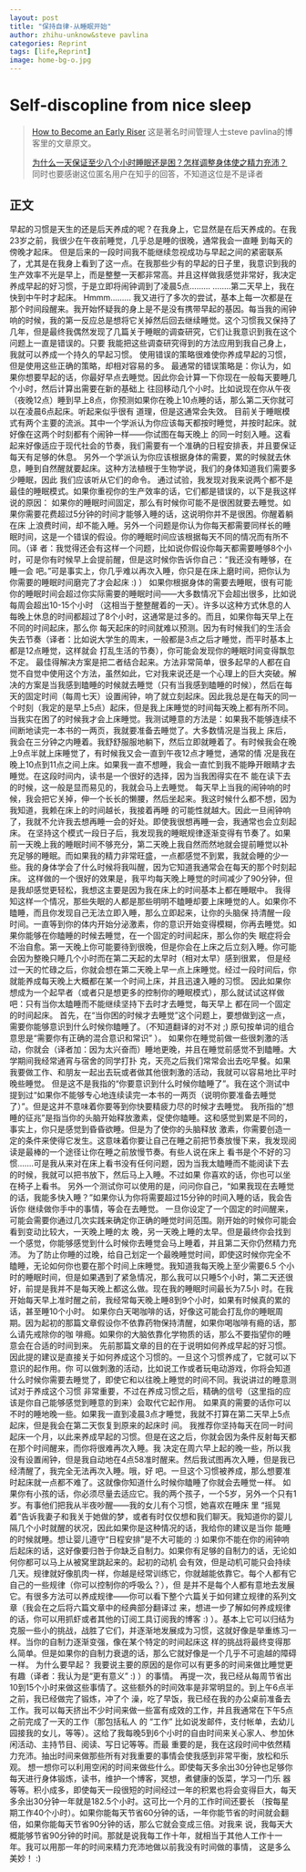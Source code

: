```yaml
---
layout: post
title: "保持自律-从睡眠开始"
author: zhihu-unknow&steve pavlina
categories: Reprint
tags: [life,Reprint]
image: home-bg-o.jpg
---
```



# Self-discopline from nice sleep

> [How to Become an Early Riser](https://www.stevepavlina.com/blog/2005/05/how-to-become-an-early-riser/)
> 这是著名时间管理人士steve pavlina的博客里的文章原文。
> 
> [为什么一天保证至少八个小时睡眠还是困？怎样调整身体使之精力充沛？](https://www.zhihu.com/question/20133466)
> 同时也要感谢这位匿名用户在知乎的回答，不知道这位是不是译者
> 


## 正文

早起的习惯是天生的还是后天养成的呢？在我身上，它显然是在后天养成的。在我23岁之前，我很少在午夜前睡觉，几乎总是睡的很晚，通常我会一直睡 到每天的傍晚才起床。  但是后来的一段时间我不能继续忽视成功与早起之间的紧密联系了，尤其是在我身上看到了这一点。在我那些少有的早起的日子里，我意识到我的生产效率不光是早上，而是整整一天都非常高。并且这样做我感觉非常好，我决定养成早起的好习惯，于是立即将闹钟调到了凌晨5点………  ……..第二天早上，我在快到中午时才起床。  Hmmm………  我又进行了多次的尝试，基本上每一次都是在那个时间段醒来。我开始怀疑我的身上是不是没有携带早起的基因。每当我的闹钟响的时候，我的第一反应总是想将它关掉然后回去继续睡觉。这个习惯我又保持了几年，但是最终我偶然发现了几篇关于睡眠的调查研究，它们让我意识到我在这个问题上一直是错误的。只要 我能把这些调查研究得到的方法应用到我自己身上，我就可以养成一个持久的早起习惯。  使用错误的策略很难使你养成早起的习惯，但是使用这些正确的策略，却相对容易的多。  最通常的错误策略是：你认为，如果你想要早起的话，你最好早点去睡觉。因此你会计算一下你现在一般每天要睡几个小时，然后计算出需要在新的基础上 往回移动几个小时。比如说现在你从午夜（夜晚12点）睡到早上8点，你预测如果你在晚上10点睡的话，那么第二天你就可以在凌晨6点起床。听起来似乎很有 道理，但是这通常会失效。  目前关于睡眠模式有两个主要的流派。其中一个学派认为你应该每天都按时睡觉，并按时起床。就好像在这两个时刻都有个闹钟一样——你试图在每天晚上 的同一时刻入睡。这看起来好像适应于现代社会的节奏，我们需要有一个准确的日程安排表，并且要保证每天有足够的休息。  另外一个学派认为你应该根据身体的需要，累的时候就去休息，睡到自然醒就要起床。这种方法植根于生物学说，我们的身体知道我们需要多少睡眠，因此 我们应该听从它们的命令。  通过试验，我发现对我来说两个都不是最佳的睡眠模式。如果你重视你的生产效率的话，它们都是错误的，以下是我这样说的原因：  如果你的睡眠时间固定，那么有时候你可能不是很困就要去睡觉。如果你需要花费超过5分钟的时间才能够入睡的话，这说明你并不是很困。你醒着躺在床 上浪费时间，却不能入睡。另外一个问题是你认为你每天都需要同样长的睡眠时间，这是一个错误的假设。你的睡眠时间应该根据每天不同的情况而有所不同。（译 者：我觉得还会有这样一个问题，比如说你假设你每天都需要睡够8个小时，可是你有时候早上会提前醒，但是这时候你告诉你自己：“我还没有睡够，在睡一会 吧。”可是事实上，你几乎难以再次入睡，你只是在床上磨时间，把你认为你需要的睡眠时间磨完了才会起床 :) ）  如果你根据身体的需要去睡眠，很有可能你的睡眠时间会超过你实际需要的睡眠时间——大多数情况下会超出很多，比如说每周会超出10-15个小时 （这相当于整整醒着的一天）。许多以这种方式休息的人每晚上休息的时间都超过了8个小时，这通常是过多的。而且，如果你每天早上在不同的时间起床，那么你 每天起床的时间就难以预测。因为有时候我们的生活会失去节奏（译者：比如说大学生的周末，一般都是3点之后才睡觉，而平时基本上都是12点睡觉，这样就会 打乱生活的节奏），你可能会发现你的睡眠时间变得飘忽不定。  最佳得解决方案是把二者结合起来。方法非常简单，很多起早的人都在自觉不自觉中使用这个方法，虽然如此，它对我来说还是一个心理上的巨大突破。解 决的方案是当我感到瞌睡的时候就去睡觉（只有当我感到瞌睡的时候），然后在每天的固定时间（每周七天）设置闹钟，响了就立刻起床。因此我总是在每天的同一 个时刻（我定的是早上5点）起床，但是我上床睡觉的时间每天晚上都有所不同。  当我实在困了的时候我才会上床睡觉。我测试睡意的方法是：如果我不能够连续不间断地读完一本书的一两页，我就要准备去睡觉了。大多数情况是当我上 床后，我会在三分钟之内睡着。我舒舒服服地躺下，然后立即就睡着了。有时候我会在晚上9点半就上床睡觉了，有时候我又会一直到午夜12点才睡觉，通常的情 况是我在晚上10点到11点之间上床。如果我一直不想睡，我会一直忙到我不能睁开眼睛才去睡觉。在这段时间内，读书是一个很好的选择，因为当我困得实在不 能在读下去的时候，这一般是显而易见的，我就会马上去睡觉。  每天早上当我的闹钟响的时候，我会把它关掉，伸一个长长的懒腰，然后坐起来。我这时候什么都不想，因为我知道，我赖在床上的时间越长，我接着再睡 的可能性就越大。因此一旦闹钟响了，我就不允许我去想再睡一会的好处。即使我很想再睡一会，我通常也会立刻起床。  在坚持这个模式一段日子后，我发现我的睡眠规律逐渐变得有节奏了。如果前一天晚上我的睡眠时间不够充分，第二天晚上我自然而然地就会提前睡觉以补 充足够的睡眠。而如果我的精力非常旺盛，一点都感觉不到累，我就会睡的少一些。我的身体学会了什么时候将我叫醒，因为它知道我通常会在每天的那个时刻起 床。  这样做的一个很好的效果是，我平均每天晚上睡觉的时间减少了90分钟，但是我却感觉更轻松，我想这主要是因为我在床上的时间基本上都在睡眠中。  我得知这样一个情况，那些失眠的人都是那些明明不瞌睡却要上床睡觉的人。如果你不瞌睡，而且你发现自己无法立即入睡，那么立即起来，让你的头脑保 持清醒一段时间。一直等到你的体内开始分泌激素，你的意识开始变得模糊，你再去睡觉。如果你能够在你瞌睡的时候去睡觉，在一个固定的时间起床，那么你的失 眠症将会不治自愈。第一天晚上你可能要待到很晚，但是你会在上床之后立刻入睡。你可能会因为整晚只睡几个小时而在第二天起的太早时（相对太早）感到很累， 但是经过一天的忙碌之后，你就会想在第二天晚上早一点上床睡觉。经过一段时间后，你就能养成每天晚上大概都在某一个时间上床，并且迅速入睡的习惯。  因此如果你想成为一个起早者（或者只是想更多的控制你的睡眠模式），那么就试试这样做吧：只有当你太瞌睡而不能继续坚持下去时才去睡觉，每天早上 都在同一个固定的时间起床。  首先，在“当你困的时候才去睡觉”这个问题上，要想做到这一点，需要你能够意识到什么时候你瞌睡了。（不知道翻译的对不对 ;) 原句按单词的组合意思是“需要你有正确的混合意识和常识” ）。  如果你在睡觉前做一些很刺激的活动，你就会（译者加：因为太兴奋而）睡地更晚，并且在睡觉前感觉不到瞌睡。大学期间我经常通宵与宿舍的同学打扑 克，天亮之后我们常常会出去吃早餐。如果我要做工作、和朋友一起出去玩或者做其他很刺激的活动，我就可以容易地比平时晚些睡觉。  但是这不是我指的“你要意识到什么时候你瞌睡了”。我在这个测试中提到过“如果你不能够专心地连续读完一本书的一两页（说明你要准备去睡觉 了）”。但是这并不意味着你要等到你快要精疲力尽的时候才去睡觉。  我所指的“想睡的征兆”是指当你的头脑开始释放激素，促使你瞌睡。这和感觉到累是不同的，事实上，你只是感觉到昏昏欲睡。但是为了使你的头脑释放 激素，你需要创造一定的条件来使得它发生。这意味着你要让自己在睡之前把节奏放慢下来，我发现阅读是最棒的一个途径让你在睡之前放慢节奏。有些人说在床上 看书是个不好的习惯.......可是我从来对在床上看书没有任何问题，因为当我太瞌睡而不能阅读下去的时候，我就可以把书放下，然后马上入睡。不过如果 你喜欢的话，你也可以坐在椅子上看书。  另外一个测试你可以使用的是，问问你自己，“如果我现在去睡觉的话，我能多快入睡？”如果你认为你将需要超过15分钟的时间入睡的话，我会告诉你 继续做你手中的事情，等会在去睡觉。  一旦你设定了一个固定的时间醒来，可能会需要你通过几次实践来确定你正确的睡觉时间范围。刚开始的时候你可能会看到变动比较大，一天晚上睡的太 晚，另一天晚上睡的太早。但是最终你会找到一个感觉，你能够感觉到什么时候你去睡觉会马上睡着，并且第二天你仍然精力充沛。  为了防止你睡的过晚，给自己划定一个最晚睡觉时间，即使这时候你完全不瞌睡，无论如何你也要在那个时间上床睡觉。我知道我每天晚上至少需要6.5 个小时的睡眠时间，但是如果遇到了紧急情况，那么我可以只睡5个小时，第二天还很好，前提是我并不是每天晚上都这么做。现在我的睡眠时间最长为7.5小 时。在我开始每天早上准时醒之前，我经常每天晚上睡8到9个小时，如果有时候真的累的话，甚至睡10个小时。  如果你白天喝咖啡的话，好像这可能会打乱你的睡眠周期。因为起初的那篇文章假设你不依靠药物保持清醒，如果你喝咖啡有瘾的话，那么请先戒除你的咖 啡瘾。如果你的大脑依靠化学物质的话，那么不要指望你的睡意会在合适的时间到来。  先前那篇文章的目的在于说明如何养成早起的好习惯。因此提的建议是直接关于如何养成这个习惯的。一旦这个习惯养成了，它就可以下意识的起作用。你 可以做刺激的活动，比如说工作或者玩电动游戏，你将会知道什么时候你需要去睡觉了，即使它和以往晚上睡觉的时间不同。我说讲过的睡意测试对于养成这个习惯 非常重要，不过在养成习惯之后，精确的信号（这里指的应该是你自己能够感觉到睡意的到来）会取代它起作用。  如果真的需要的话你可以不时的睡地晚一些。如果我一直到凌晨3点才睡觉，我就不打算在第二天早上5点起床，但是我会在第二天恢复到原来的起床时 间。  我推荐你坚持每天在同一时间起床一个月，以此来养成早起的习惯。但是在这之后，你就会因为条件反射每天都在那个时间醒来，而你将很难再次入睡。我 决定在周六早上起的晚一些，所以我没有设置闹钟，但是我自动地在4点58准时醒来。然后我试图再次入睡，但是我已经清醒了，我完全无法再次入睡。哦，好 吧。一旦这个习惯被养成，那么想要准时起床就一点都不难了。这就像你知道什么时候你瞌睡了你就会去睡觉一样。  如果你有小孩的话，你必须尽量去适应它。我的两个孩子，一个5岁，另外一个只有1岁。有事他们把我从半夜吵醒——我的女儿有个习惯，她喜欢在睡床 里 “摇晃着”告诉我妻子和我关于她做的梦，或者有时仅仅想和我们聊天。我知道你的婴儿隔几个小时就醒的状况，因此如果你是这种情况的话，我给你的建议是当你 能睡的时候就睡。想让婴儿遵守“日程安排”是不大可能的 :)  如果你不能在你的闹钟响后起床的话，这好像要归咎于你缺乏自制力。如果你有足够的自制力的话，无论如何你都可以马上从被窝里跳起来的。起初的动机 会有效，但是动机可能只会持续几天。规律就好像肌肉一样，你越是经常训练它，你就越能依靠它。每个人都有它自己的一些规律（你可以控制你的呼吸么？），但 是并不是每个人都有意地去发展它。有很多方法可以养成规律——你可以看下整个六篇关于如何建立规律的系列文章（我会在之后将六篇文章中的经典部分翻译过 来，想进一步了解如何养成规律的话，你可以用抓虾或者其他的订阅工具订阅我的博客 :) ）。基本上它可以归结为克服一些小的挑战，战胜了它们，并逐渐地发展成为习惯，这就好像是举重练习一样。当你的自制力逐渐变强，像在某个特定的时间起床这 样的挑战将最终变得那么简单。但是如果你的自制力衰退的话，那么它就好像是一个几乎不可逾越的障碍一样。  为什么要早起？  我要说主要的原因的是你可以有更多的时间来做比睡觉更有趣（译者：我认为是“更有意义” :) ）的事情。  再提一次，我已经从每周节省出10到15个小时来做这些事情了。这些额外的时间效率是非常明显的。到上午6点半之前，我已经做完了锻炼，冲了个 澡，吃了早饭，我已经在我的办公桌前准备去工作。我可以每天挤出不少时间来做一些富有成效的工作，并且我通常在下午5点之前完成了一天的工作（那包括私人 的 “工作” 比如说发邮件，支付帐单，去幼儿园接我的女儿，等等）。这给了我每晚5到6个小时的自由时间来关心家人、参加休闲活动、主持节目、阅读、写日记等等。而最 重要的是，我在这段时间中依然精力充沛。抽出时间来做那些所有对我重要的事情会使我感到非常平衡，放松和乐观。  想一想你可以利用空闲的时间来做些什么。即使每天多余出30分钟也足够你每天进行身体锻炼，读书，维护一个博客，冥想，煮健康的饭菜，学习一门乐 器等等。积小成多，即使每天一段很短的时间经过一年的积累也将会变得巨大，每天多余出30分钟一年就是182.5个小时。这可比一个月的工作时间还要长 （按每星期工作40个小时）。如果你能每天节省60分钟的话，一年你能节省的时间就会翻倍，如果你能每天节省90分钟的话，那么它就会变成三倍。对我来 说，我每天大概能够节省90分钟的时间。那就是说我每工作十年，就相当于其他人工作十一年。我可以用那一年的时间来精力充沛地做以前我没有时间做的事情， 这是多么美妙！ :)


